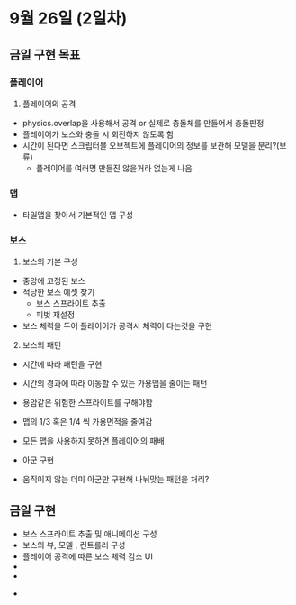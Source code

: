 # 9월 26일 (2일차)

## 금일 구현 목표
### 플레이어

1. 플레이어의 공격
  - physics.overlap을 사용해서 공격 or 실제로 충돌체를 만들어서 충돌판정
  - 플레이어가 보스와 충돌 시 회전하지 않도록 함 
  - 시간이 된다면 스크립터블 오브젝트에 플레이어의 정보를 보관해 모델을 분리?(보류)
    - 플레이어를 여러명 만들진 않을거라 없는게 나음
    
### 맵
- 타일맵을 찾아서 기본적인 맵 구성
### 보스

1. 보스의 기본 구성
  - 중앙에 고정된 보스
  - 적당한 보스 에셋 찾기
    - 보스 스프라이트 추출
    - 피벗 재설정
  - 보스 체력을 두어 플레이어가 공격시 체력이 다는것을 구현

2. 보스의 패턴
  - 시간에 따라 패턴을 구현
  - 시간의 경과에 따라 이동할 수 있는 가용맵을 줄이는 패턴
  - 용암같은 위험한 스프라이트를 구해야함
  - 맵의 1/3 혹은 1/4 씩 가용면적을 줄여감
  - 모든 맵을 사용하지 못하면 플레이어의 패배

- 아군 구현
- 움직이지 않는 더미 아군만 구현해 나눠맞는 패턴을 처리?

## 금일 구현
- 보스 스프라이트 추출 및 애니메이션 구성
- 보스의 뷰, 모델 , 컨트롤러 구성
- 플레이어 공격에 따른 보스 체력 감소 UI
- 
- 
<!--
### 동맹
1. 기본구성
    - 탱커 동맹 1명과 그 외 동맹 2~3명
    - 기본적으로 움직이지 않음
    - 2~4 명으로 산개해서 위치
    - 동맹도 체력이 있게 만들면 좋다
      - 제대로 패턴을 처리하면 죽을 일이 없다
      - 

### UI
화면 왼쪽아래 or 중앙 아래에 플레이어 체력바 위치
보스 및 동맹 머리 위 체력 바 위치 
각 패턴 사용시 대화창(위치 정해야함)에 패턴 처리법 안내



## 진행중
- Walk State에서 Idle 상태로 돌아오지만 여전히 walk 애니메이션이 재생됨
  - 현재 Idle 상태의 애니메이션이 없으므로 idle 상태일시 애니메이터를  비활성화 하고 Walk State에서 애니메이터를 활성화 시켜 해결


## 추가적으로 생각해볼것
- 남은 체력과 걸린 시간에 따른 최종 점수 표시 필요?
- 레퍼런스 게임 : 타이탄 소울즈를 참고하면 어떨까
- -->
- 
